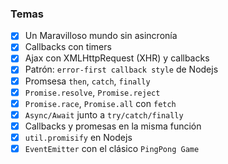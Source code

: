 ### Temas
- [x] Un Maravilloso mundo sin asincronía
- [x] Callbacks con timers
- [x] Ajax con XMLHttpRequest (XHR) y callbacks
- [x] Patrón: `error-first callback style` de Nodejs
- [x] Promsesa `then`, `catch`, `finally`
- [x] `Promise.resolve`, `Promise.reject`
- [x] `Promise.race`, `Promise.all` con `fetch`
- [x] `Async/Await` junto a `try/catch/finally`
- [x] Callbacks y promesas en la misma función
- [x] `util.promisify` en Nodejs
- [x] `EventEmitter` con el clásico `PingPong Game`